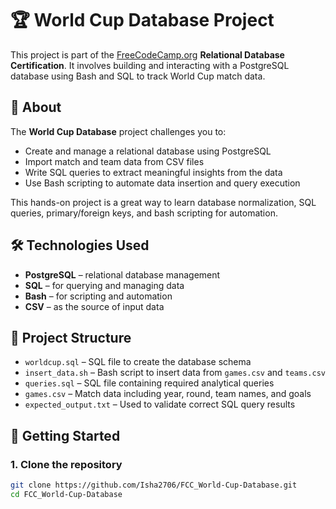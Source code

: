 # 🏆 World Cup Database Project

This project is part of the [FreeCodeCamp.org](https://www.freecodecamp.org/) **Relational Database Certification**. It involves building and interacting with a PostgreSQL database using Bash and SQL to track World Cup match data.

## 📖 About

The **World Cup Database** project challenges you to:

- Create and manage a relational database using PostgreSQL
- Import match and team data from CSV files
- Write SQL queries to extract meaningful insights from the data
- Use Bash scripting to automate data insertion and query execution

This hands-on project is a great way to learn database normalization, SQL queries, primary/foreign keys, and bash scripting for automation.

## 🛠 Technologies Used

- **PostgreSQL** – relational database management
- **SQL** – for querying and managing data
- **Bash** – for scripting and automation
- **CSV** – as the source of input data

## 📁 Project Structure

- `worldcup.sql` – SQL file to create the database schema
- `insert_data.sh` – Bash script to insert data from `games.csv` and `teams.csv`
- `queries.sql` – SQL file containing required analytical queries
- `games.csv` – Match data including year, round, team names, and goals
- `expected_output.txt` – Used to validate correct SQL query results

## 🚀 Getting Started

### 1. Clone the repository

```bash
git clone https://github.com/Isha2706/FCC_World-Cup-Database.git
cd FCC_World-Cup-Database
